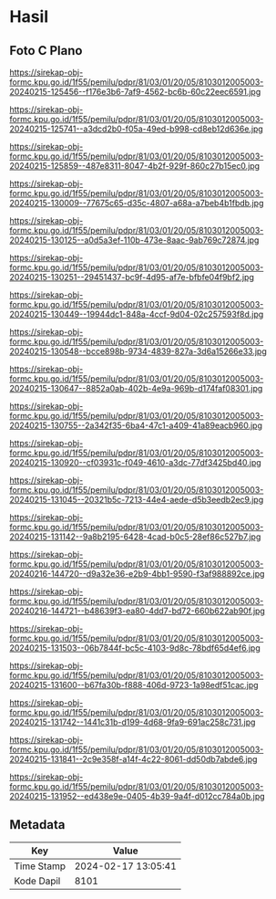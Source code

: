 # Hasil

## Foto C Plano

https://sirekap-obj-formc.kpu.go.id/1f55/pemilu/pdpr/81/03/01/20/05/8103012005003-20240215-125456--f176e3b6-7af9-4562-bc6b-60c22eec6591.jpg

https://sirekap-obj-formc.kpu.go.id/1f55/pemilu/pdpr/81/03/01/20/05/8103012005003-20240215-125741--a3dcd2b0-f05a-49ed-b998-cd8eb12d636e.jpg

https://sirekap-obj-formc.kpu.go.id/1f55/pemilu/pdpr/81/03/01/20/05/8103012005003-20240215-125859--487e8311-8047-4b2f-929f-860c27b15ec0.jpg

https://sirekap-obj-formc.kpu.go.id/1f55/pemilu/pdpr/81/03/01/20/05/8103012005003-20240215-130009--77675c65-d35c-4807-a68a-a7beb4b1fbdb.jpg

https://sirekap-obj-formc.kpu.go.id/1f55/pemilu/pdpr/81/03/01/20/05/8103012005003-20240215-130125--a0d5a3ef-110b-473e-8aac-9ab769c72874.jpg

https://sirekap-obj-formc.kpu.go.id/1f55/pemilu/pdpr/81/03/01/20/05/8103012005003-20240215-130251--29451437-bc9f-4d95-af7e-bfbfe04f9bf2.jpg

https://sirekap-obj-formc.kpu.go.id/1f55/pemilu/pdpr/81/03/01/20/05/8103012005003-20240215-130449--19944dc1-848a-4ccf-9d04-02c257593f8d.jpg

https://sirekap-obj-formc.kpu.go.id/1f55/pemilu/pdpr/81/03/01/20/05/8103012005003-20240215-130548--bcce898b-9734-4839-827a-3d6a15266e33.jpg

https://sirekap-obj-formc.kpu.go.id/1f55/pemilu/pdpr/81/03/01/20/05/8103012005003-20240215-130647--8852a0ab-402b-4e9a-969b-d174faf08301.jpg

https://sirekap-obj-formc.kpu.go.id/1f55/pemilu/pdpr/81/03/01/20/05/8103012005003-20240215-130755--2a342f35-6ba4-47c1-a409-41a89eacb960.jpg

https://sirekap-obj-formc.kpu.go.id/1f55/pemilu/pdpr/81/03/01/20/05/8103012005003-20240215-130920--cf03931c-f049-4610-a3dc-77df3425bd40.jpg

https://sirekap-obj-formc.kpu.go.id/1f55/pemilu/pdpr/81/03/01/20/05/8103012005003-20240215-131045--20321b5c-7213-44e4-aede-d5b3eedb2ec9.jpg

https://sirekap-obj-formc.kpu.go.id/1f55/pemilu/pdpr/81/03/01/20/05/8103012005003-20240215-131142--9a8b2195-6428-4cad-b0c5-28ef86c527b7.jpg

https://sirekap-obj-formc.kpu.go.id/1f55/pemilu/pdpr/81/03/01/20/05/8103012005003-20240216-144720--d9a32e36-e2b9-4bb1-9590-f3af988892ce.jpg

https://sirekap-obj-formc.kpu.go.id/1f55/pemilu/pdpr/81/03/01/20/05/8103012005003-20240216-144721--b48639f3-ea80-4dd7-bd72-660b622ab90f.jpg

https://sirekap-obj-formc.kpu.go.id/1f55/pemilu/pdpr/81/03/01/20/05/8103012005003-20240215-131503--06b7844f-bc5c-4103-9d8c-78bdf65d4ef6.jpg

https://sirekap-obj-formc.kpu.go.id/1f55/pemilu/pdpr/81/03/01/20/05/8103012005003-20240215-131600--b67fa30b-f888-406d-9723-1a98edf51cac.jpg

https://sirekap-obj-formc.kpu.go.id/1f55/pemilu/pdpr/81/03/01/20/05/8103012005003-20240215-131742--1441c31b-d199-4d68-9fa9-691ac258c731.jpg

https://sirekap-obj-formc.kpu.go.id/1f55/pemilu/pdpr/81/03/01/20/05/8103012005003-20240215-131841--2c9e358f-a14f-4c22-8061-dd50db7abde6.jpg

https://sirekap-obj-formc.kpu.go.id/1f55/pemilu/pdpr/81/03/01/20/05/8103012005003-20240215-131952--ed438e9e-0405-4b39-9a4f-d012cc784a0b.jpg


## Metadata

| Key        | Value               |
| ---------- | ------------------- |
| Time Stamp | 2024-02-17 13:05:41 |
| Kode Dapil | 8101                |



